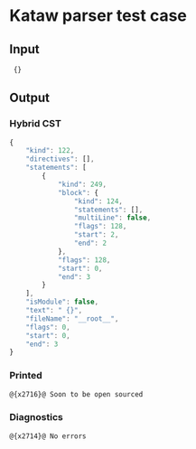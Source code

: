 # Kataw parser test case

## Input

`````js
 {}
`````

## Output

### Hybrid CST

```javascript
{
    "kind": 122,
    "directives": [],
    "statements": [
        {
            "kind": 249,
            "block": {
                "kind": 124,
                "statements": [],
                "multiLine": false,
                "flags": 128,
                "start": 2,
                "end": 2
            },
            "flags": 128,
            "start": 0,
            "end": 3
        }
    ],
    "isModule": false,
    "text": " {}",
    "fileName": "__root__",
    "flags": 0,
    "start": 0,
    "end": 3
}
```

### Printed

```javascript
@{x2716}@ Soon to be open sourced
```

### Diagnostics

```javascript
@{x2714}@ No errors
```

